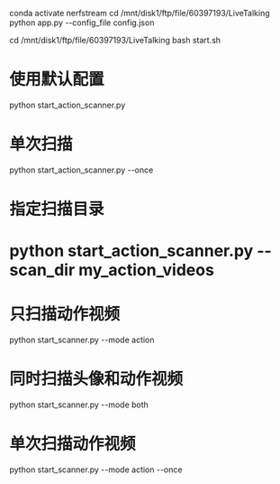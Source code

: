 conda activate nerfstream
cd /mnt/disk1/ftp/file/60397193/LiveTalking
python app.py --config_file config.json

cd /mnt/disk1/ftp/file/60397193/LiveTalking
bash start.sh



# 使用默认配置
python start_action_scanner.py

# 单次扫描
python start_action_scanner.py --once

# 指定扫描目录
python start_action_scanner.py --scan_dir my_action_videos
============
# 只扫描动作视频
python start_scanner.py --mode action

# 同时扫描头像和动作视频
python start_scanner.py --mode both

# 单次扫描动作视频
python start_scanner.py --mode action --once